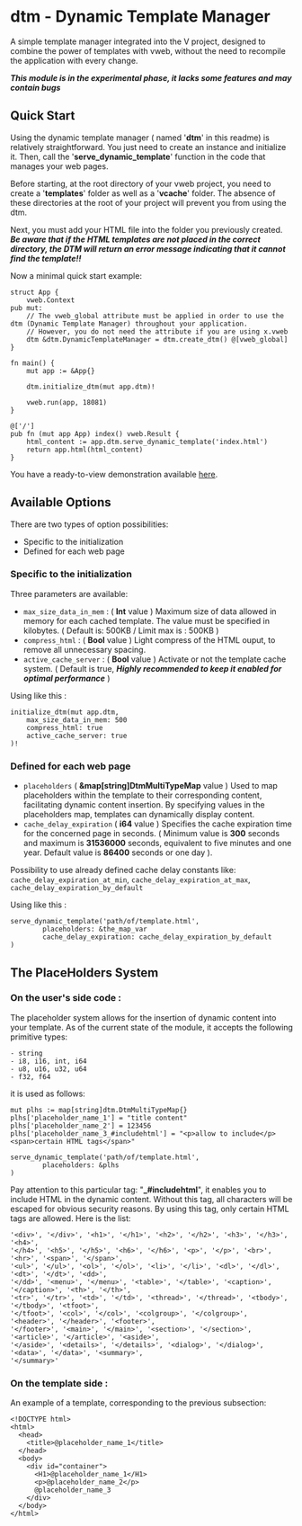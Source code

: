 # dtm - Dynamic Template Manager

A simple template manager integrated into the V project, designed to combine the power of templates with vweb, without the need to recompile the application with every change.

**_This module is in the experimental phase, it lacks some features and may contain bugs_**

## Quick Start

Using the dynamic template manager ( named '**dtm**' in this readme) is relatively straightforward. You just need to create an instance and initialize it. 
Then, call the '**serve_dynamic_template**' function in the code that manages your web pages. 

Before starting, at the root directory of your vweb project, you need to create a '**templates**' folder as well as a '**vcache**' folder. The absence of these directories at the root of your project will prevent you from using the dtm.

Next, you must add your HTML file into the folder you previously created. ***Be aware that if the HTML templates are not placed in the correct directory, the DTM will return an error message indicating that it cannot find the template!!***

Now a minimal quick start example:

```
struct App {
	vweb.Context
pub mut:
    // The vweb_global attribute must be applied in order to use the dtm (Dynamic Template Manager) throughout your application.
    // However, you do not need the attribute if you are using x.vweb
	dtm &dtm.DynamicTemplateManager = dtm.create_dtm() @[vweb_global] 
}

fn main() {
	mut app := &App{}

	dtm.initialize_dtm(mut app.dtm)!

	vweb.run(app, 18081)
}

@['/']
pub fn (mut app App) index() vweb.Result {
	html_content := app.dtm.serve_dynamic_template('index.html')
	return app.html(html_content)
}

```

You have a ready-to-view demonstration available [here](https://github.com/vlang/v/tree/master/vlib/vweb/tests/dynamic_template_manager_test_server).

## Available Options

There are two types of option possibilities:

- Specific to the initialization
- Defined for each web page

### Specific to the initialization

Three parameters are available:

- `max_size_data_in_mem` : ( **Int** value ) Maximum size of data allowed in memory for each cached template. The value must be specified in kilobytes. ( Default is: 500KB / Limit max is : 500KB )
- `compress_html` : ( **Bool** value ) Light compress of the HTML ouput, to remove all unnecessary spacing.
- `active_cache_server` : ( **Bool** value ) Activate or not the template cache system. ( Default is true, ***_Highly recommended to keep it enabled for optimal performance_*** )

Using like this :

```
initialize_dtm(mut app.dtm,
    max_size_data_in_mem: 500
    compress_html: true
    active_cache_server: true
)!
```


### Defined for each web page

- `placeholders` ( **&map[string]DtmMultiTypeMap** value ) Used to map placeholders within the template to their corresponding content, facilitating dynamic content insertion. By specifying values in the placeholders map, templates can dynamically display content.
- `cache_delay_expiration` ( **i64** value ) Specifies the cache expiration time for the concerned page in seconds. ( Minimum value is **300** seconds and maximum is **31536000** seconds, equivalent to five minutes and one year. Default value is **86400** seconds or one day ). 

Possibility to use already defined cache delay constants like: `cache_delay_expiration_at_min`, `cache_delay_expiration_at_max`, `cache_delay_expiration_by_default`

Using like this :

```
serve_dynamic_template('path/of/template.html',
		placeholders: &the_map_var
		cache_delay_expiration: cache_delay_expiration_by_default
)
```

## The PlaceHolders System

### On the user's side code :

The placeholder system allows for the insertion of dynamic content into your template. As of the current state of the module, it accepts the following primitive types:

```
- string
- i8, i16, int, i64
- u8, u16, u32, u64
- f32, f64
```

it is used as follows:

```
mut plhs := map[string]dtm.DtmMultiTypeMap{}
plhs['placeholder_name_1'] = "title content"
plhs['placeholder_name_2'] = 123456
plhs['placeholder_name_3_#includehtml'] = "<p>allow to include</p><span>certain HTML tags</span>"

serve_dynamic_template('path/of/template.html',
		placeholders: &plhs
)
```
Pay attention to this particular tag: "**_#includehtml**", it enables you to include HTML in the dynamic content. Without this tag, all characters will be escaped for obvious security reasons. By using this tag, only certain HTML tags are allowed. Here is the list:

```
'<div>', '</div>', '<h1>', '</h1>', '<h2>', '</h2>', '<h3>', '</h3>', '<h4>',
'</h4>', '<h5>', '</h5>', '<h6>', '</h6>', '<p>', '</p>', '<br>', '<hr>', '<span>', '</span>',
'<ul>', '</ul>', '<ol>', '</ol>', '<li>', '</li>', '<dl>', '</dl>', '<dt>', '</dt>', '<dd>',
'</dd>', '<menu>', '</menu>', '<table>', '</table>', '<caption>', '</caption>', '<th>', '</th>',
'<tr>', '</tr>', '<td>', '</td>', '<thread>', '</thread>', '<tbody>', '</tbody>', '<tfoot>',
'</tfoot>', '<col>', '</col>', '<colgroup>', '</colgroup>', '<header>', '</header>', '<footer>',
'</footer>', '<main>', '</main>', '<section>', '</section>', '<article>', '</article>', '<aside>',
'</aside>', '<details>', '</details>', '<dialog>', '</dialog>', '<data>', '</data>', '<summary>',
'</summary>'
```

### On the template side :

An example of a template, corresponding to the previous subsection:

```
<!DOCTYPE html>
<html>
  <head>
    <title>@placeholder_name_1</title>
  </head>
  <body>
    <div id="container">
      <H1>@placeholder_name_1</H1>
      <p>@placeholder_name_2</p>
      @placeholder_name_3
    </div>
  </body>
</html>
```